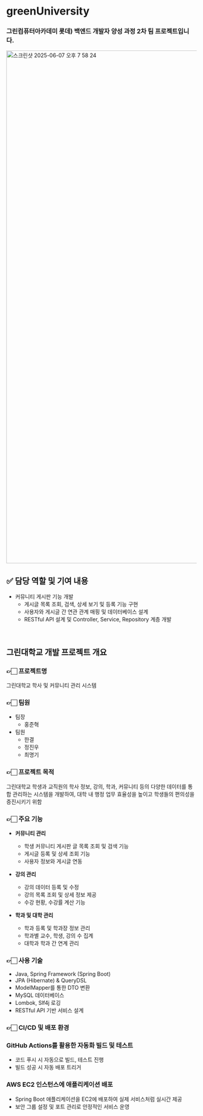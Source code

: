 # greenUniversity
### 그린컴퓨터아카데미 롯데) 백엔드 개발자 양성 과정 2차 팀 프로젝트입니다.

<img width="1352" alt="스크린샷 2025-06-07 오후 7 58 24" src="https://github.com/user-attachments/assets/3c243976-0ce7-4038-a32f-19b6abb0d81c" />

## ✅ 담당 역할 및 기여 내용
- 커뮤니티 게시판 기능 개발
  - 게시글 목록 조회, 검색, 상세 보기 및 등록 기능 구현
  - 사용자와 게시글 간 연관 관계 매핑 및 데이터베이스 설계
  - RESTful API 설계 및 Controller, Service, Repository 계층 개발

<br>

## 그린대학교 개발 프로젝트 개요

### 👉🏻 프로젝트명

그린대학교 학사 및 커뮤니티 관리 시스템

### 👉🏻 팀원
- 팀장
  - 홍준혁
- 팀원
  - 한결
  - 정진우
  - 최명기

### 👉🏻 프로젝트 목적

그린대학교 학생과 교직원의 학사 정보, 강의, 학과, 커뮤니티 등의 다양한 데이터를 통합 관리하는 시스템을 개발하여, 대학 내 행정 업무 효율성을 높이고 학생들의 편의성을 증진시키기 위함

### 👉🏻 주요 기능

* **커뮤니티 관리**

  * 학생 커뮤니티 게시판 글 목록 조회 및 검색 기능
  * 게시글 등록 및 상세 조회 기능
  * 사용자 정보와 게시글 연동

* **강의 관리**

  * 강의 데이터 등록 및 수정
  * 강의 목록 조회 및 상세 정보 제공
  * 수강 현황, 수강률 계산 기능

* **학과 및 대학 관리**

  * 학과 등록 및 학과장 정보 관리
  * 학과별 교수, 학생, 강의 수 집계
  * 대학과 학과 간 연계 관리

### 👉🏻 사용 기술

* Java, Spring Framework (Spring Boot)
* JPA (Hibernate) & QueryDSL
* ModelMapper를 통한 DTO 변환
* MySQL 데이터베이스
* Lombok, Slf4j 로깅
* RESTful API 기반 서비스 설계

### 👉🏻 CI/CD 및 배포 환경
### GitHub Actions를 활용한 자동화 빌드 및 테스트
* 코드 푸시 시 자동으로 빌드, 테스트 진행
* 빌드 성공 시 자동 배포 트리거

### AWS EC2 인스턴스에 애플리케이션 배포
* Spring Boot 애플리케이션을 EC2에 배포하여 실제 서비스처럼 실시간 제공
* 보안 그룹 설정 및 포트 관리로 안정적인 서비스 운영
